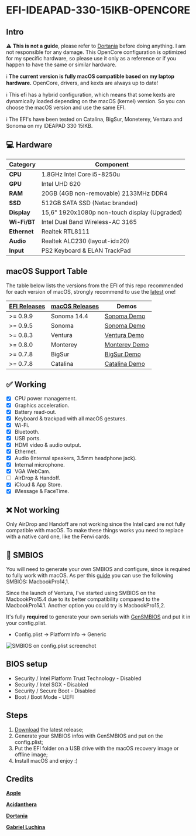 # EFI-IDEAPAD-330-15IKB-OPENCORE

## Intro

:warning: **This is not a guide**, please refer to [Dortania](https://dortania.github.io/getting-started) before doing anything. I am not responsible for any damage. This OpenCore configuration is optimized for my specific hardware, so please use it only as a reference or if you happen to have the same or similar hardware.

:information_source: **The current version is fully macOS compatible based on my laptop hardware.**
OpenCore, drivers, and kexts are always up to date!

:information_source: This efi has a hybrid configuration, which means that some kexts are dynamically loaded depending on the macOS (kernel) version. So you can choose the macOS version and use the same EFI.

:information_source: The EFI's have been tested on Catalina, BigSur, Moneterey, Ventura and Sonoma on my IDEAPAD 330 15IKB.

## :computer: Hardware

| **Category** | **Component**                         |
| ------------ | ------------------------------------- |
| **CPU**      | 1.8GHz Intel Core i5-8250u            |
| **GPU**      | Intel UHD 620                         |
| **RAM**      | 20GB (4GB non-removable) 2133MHz DDR4 |
| **SSD**      | 512GB SATA SSD (Netac branded)        |
| **Display**  | 15,6" 1920x1080p non-touch display (Upgraded) |
| **Wi-Fi/BT** | Intel Dual Band Wireless-AC 3165      |
| **Ethernet** | Realtek RTL8111                      |
| **Audio**    | Realtek ALC230 (layout-id=20)         |
| **Input**    | PS2 Keyboard & ELAN TrackPad          |

## macOS Support Table

The table below lists the versions from the EFI of this repo recommended for each version of macOS, strongly recommend to use the [latest](https://github.com/gabrielcasag/EFI-IDEAPAD-330-15IKBR-i5-8250U/releases/latest) one!

| [EFI Releases](https://github.com/gabrielcasag/EFI-IDEAPAD-330-15IKBR-i5-8250U/releases) | [macOS Releases](https://en.wikipedia.org/wiki/MacOS_version_history#Releases) | Demos |  
|-------------|---------------|------|
| >= 0.9.9    | Sonoma 14.4     |  [Sonoma Demo](/assets/macos-sonoma.png)  |
| >= 0.9.5    | Sonoma        |  [Sonoma Demo](/assets/macos-sonoma.png)  |
| >= 0.8.3    | Ventura       |  [Ventura Demo](/assets/macos-ventura.png)  |
| >= 0.8.0    | Monterey      |  [Monterey Demo](/assets/macos-monterey.png)  |
| >= 0.7.8    | BigSur       |  [BigSur Demo](/assets/macos-bigsur.png)  |
| >= 0.7.8    | Catalina      |  [Catalina Demo](/assets/macos-catalina.png)  |

## :white_check_mark: Working

- [x] CPU power management.
- [x] Graphics acceleration.
- [x] Battery read-out.
- [x] Keyboard & trackpad with all macOS gestures.
- [x] Wi-Fi.
- [x] Bluetooth.
- [x] USB ports.
- [x] HDMI video & audio output.
- [x] Ethernet.
- [x] Audio (Internal speakers, 3.5mm headphone jack).
- [x] Internal microphone.
- [x] VGA WebCam.
- [ ] AirDrop & Handoff.
- [x] iCloud & App Store.
- [x] iMessage & FaceTime.

## :x: Not working

Only AirDrop and Handoff are not working since the Intel card are not fully compatible with macOS. To make these things works you need to replace with a native card one, like the Fenvi cards.

## :closed_lock_with_key: SMBIOS

You will need to generate your own SMBIOS and configure, since is required to fully work with macOS. As per this [guide](https://dortania.github.io/OpenCore-Install-Guide/config-laptop.plist/kaby-lake.html#platforminfo) you can use the following SMBIOS: MacbookPro14,1.

Since the launch of Ventura, I've started using SMBIOS on the MacbookPro15.4 due to its better compatibility compared to the MacbookPro14.1. Another option you could try is MacbookPro15,2.

It's fully **required** to generate your own serials with [GenSMBIOS](https://github.com/corpnewt/GenSMBIOS) and put it in your config.plist.

- Config.plist -> PlatformInfo -> Generic

![SMBIOS on config.plist screenchot](/assets/smbios.png "SMBIOS on config.plist screenchot")

## BIOS setup

- Security / Intel Platform Trust Technology - Disabled
- Security / Intel SGX - Disabled
- Security / Secure Boot - Disabled
- Boot / Boot Mode - UEFI

## Steps

1. [Download](https://github.com/gabrielcasag/EFI-IDEAPAD-330-15IKBR-i5-8250U/releases/latest) the latest release;
2. Generate your SMBIOS infos with GenSMBIOS and put on the config.plist;
3. Put the EFI folder on a USB drive with the macOS recovery image or offline image;
4. Install macOS and enjoy :)

## Credits

[**Apple**](http://apple.com/)

[**Acidanthera**](https://github.com/acidanthera)

[**Dortania**](https://dortania.github.io/getting-started/)

[**Gabriel Luchina**](https://luchina.com.br)
